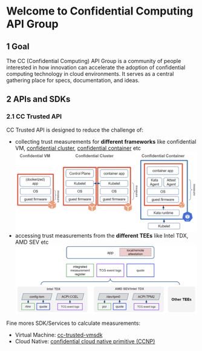 
# Welcome to Confidential Computing API Group

## 1 Goal

The CC (Confidential Computing) API Group is a community of people interested in
how innovation can accelerate the adoption of confidential computing technology
in cloud environments.
It serves as a central gathering place for specs, documentation, and ideas.

## 2 APIs and SDKs

### 2.1 CC Trusted API

CC Trusted API is designed to reduce the challenge of:

- collecting trust measurements for **different frameworks** like confidential VM,
[confidential cluster](https://github.com/edgelesssys/constellation), [confidential container](https://github.com/confidential-containers) etc
![](./cloud_frameworks.png)
- accessing trust measurements from the **different TEEs** like Intel TDX, AMD SEV etc
![](./TEEs.png)

Fine mores SDK/Services to calculate measurements:

- Virtual Machine: [cc-trusted-vmsdk](https://github.com/cc-api/cc-trusted-vmsdk)
- Cloud Native: [confidential cloud native primitive (CCNP)](https://github.com/cc-api/confidential-cloud-native-primitives)

